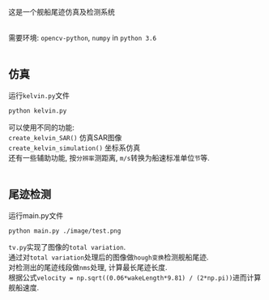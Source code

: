 这是一个舰船尾迹仿真及检测系统</br></br>

需要环境: `opencv-python`, `numpy` in `python 3.6`</br></br>

## 仿真
运行`kelvin.py`文件</br>
```Bash
python kelvin.py
```
可以使用不同的功能: </br>
`create_kelvin_SAR()` 仿真SAR图像</br>
`create_kelvin_simulation()` 坐标系仿真</br>
还有一些辅助功能, 按`分辨率`测距离, `m/s`转换为船速标准单位`节`等. </br></br>

## 尾迹检测
运行main.py文件
```Bash
python main.py ./image/test.png
```
`tv.py`实现了图像的`total variation`.</br>
通过对`total variation`处理后的图像做`hough变换`检测舰船尾迹.</br>
对检测出的尾迹线段做`nms`处理, 计算最长尾迹长度.</br>
根据公式`velocity = np.sqrt((0.06*wakeLength*9.81) / (2*np.pi))`进而计算舰船速度.</br>

